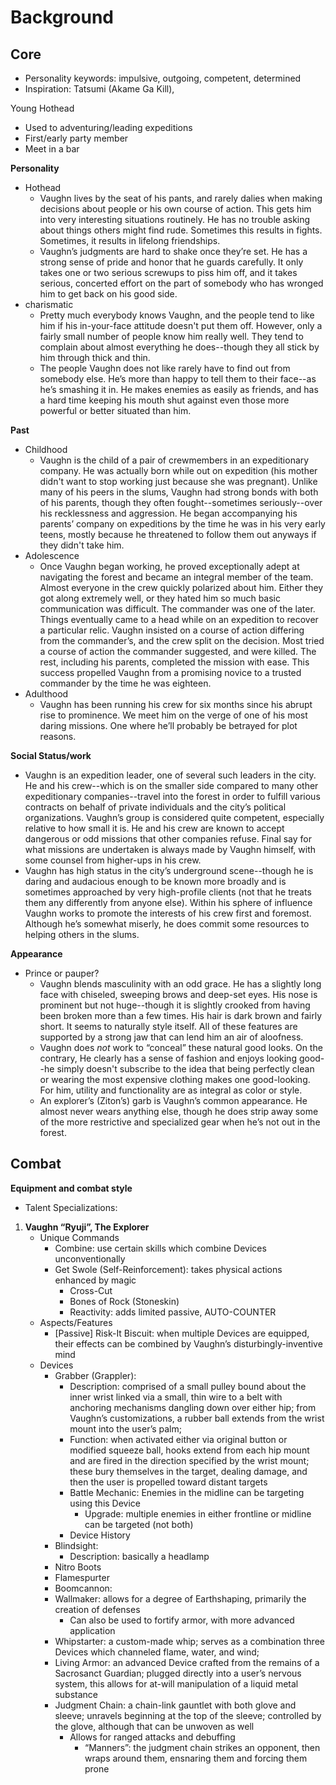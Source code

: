 # Background

## Core

- Personality keywords: impulsive, outgoing, competent, determined
- Inspiration: Tatsumi (Akame Ga Kill), 

Young Hothead

- Used to adventuring/leading expeditions
- First/early party member
- Meet in a bar

**Personality**

- Hothead
    - Vaughn lives by the seat of his pants, and rarely dalies when making decisions about people or his own course of action. This gets him into very interesting situations routinely. He has no trouble asking about things others might find rude. Sometimes this results in fights. Sometimes, it results in lifelong friendships.
    - Vaughn’s judgments are hard to shake once they’re set. He has a strong sense of pride and honor that he guards carefully. It only takes one or two serious screwups to piss him off, and it takes serious, concerted effort on the part of somebody who has wronged him to get back on his good side.
- charismatic
    - Pretty much everybody knows Vaughn, and the people tend to like him if his in-your-face attitude doesn't put them off. However, only a fairly small number of people know him really well. They tend to complain about almost everything he does--though they all stick by him through thick and thin.
    - The people Vaughn does not like rarely have to find out from somebody else. He’s more than happy to tell them to their face--as he’s smashing it in. He makes enemies as easily as friends, and has a hard time keeping his mouth shut against even those more powerful or better situated than him.

**Past**

- Childhood
    - Vaughn is the child of a pair of crewmembers in an expeditionary company. He was actually born while out on expedition (his mother didn't want to stop working just because she was pregnant). Unlike many of his peers in the slums, Vaughn had strong bonds with both of his parents, though they often fought--sometimes seriously--over his recklessness and aggression. He began accompanying his parents’ company on expeditions by the time he was in his very early teens, mostly because he threatened to follow them out anyways if they didn't take him.
- Adolescence
    - Once Vaughn began working, he proved exceptionally adept at navigating the forest and became an integral member of the team. Almost everyone in the crew quickly polarized about him. Either they got along extremely well, or they hated him so much basic communication was difficult. The commander was one of the later. Things eventually came to a head while on an expedition to recover a particular relic. Vaughn insisted on a course of action differing from the commander’s, and the crew split on the decision. Most tried a course of action the commander suggested, and were killed. The rest, including his parents, completed the mission with ease. This success propelled Vaughn from a promising novice to a trusted commander by the time he was eighteen.
- Adulthood
    - Vaughn has been running his crew for six months since his abrupt rise to prominence. We meet him on the verge of one of his most daring missions. One where he’ll probably be betrayed for plot reasons.

**Social Status/work**

- Vaughn is an expedition leader, one of several such leaders in the city. He and his crew--which is on the smaller side compared to many other expeditionary companies--travel into the forest in order to fulfill various contracts on behalf of private individuals and the city’s political organizations. Vaughn’s group is considered quite competent, especially relative to how small it is. He and his crew are known to accept dangerous or odd missions that other companies refuse. Final say for what missions are undertaken is always made by Vaughn himself, with some counsel from higher-ups in his crew.
- Vaughn has high status in the city’s underground scene--though he is daring and audacious enough to be known more broadly and is sometimes approached by very high-profile clients (not that he treats them any differently from anyone else). Within his sphere of influence Vaughn works to promote the interests of his crew first and foremost. Although he’s somewhat miserly, he does commit some resources to helping others in the slums.

**Appearance**

- Prince or pauper?
    - Vaughn blends masculinity with an odd grace. He has a slightly long face with chiseled, sweeping brows and deep-set eyes. His nose is prominent but not huge--though it is slightly crooked from having been broken more than a few times. His hair is dark brown and fairly short. It seems to naturally style itself. All of these features are supported by a strong jaw that can lend him an air of aloofness.
    - Vaughn does *not* work to “conceal” these natural good looks. On the contrary, He clearly has a sense of fashion and enjoys looking good--he simply doesn't subscribe to the idea that being perfectly clean or wearing the most expensive clothing makes one good-looking. For him, utility and functionality are as integral as color or style.
    - An explorer’s (Ziton’s) garb is Vaughn’s common appearance. He almost never wears anything else, though he does strip away some of the more restrictive and specialized gear when he’s not out in the forest.

## Combat

**Equipment and combat style**

- Talent Specializations:
1. **Vaughn “Ryuji”, The Explorer**
    - Unique Commands
        - Combine: use certain skills which combine Devices unconventionally
        - Get Swole (Self-Reinforcement): takes physical actions enhanced by magic
            - Cross-Cut
            - Bones of Rock (Stoneskin)
            - Reactivity: adds limited passive, AUTO-COUNTER
    - Aspects/Features
        - [Passive] Risk-It Biscuit: when multiple Devices are equipped, their effects can be combined by Vaughn’s disturbingly-inventive mind
    - Devices
        - Grabber (Grappler):
            - Description: comprised of a small pulley bound about the inner wrist linked via a small, thin wire to a belt with anchoring mechanisms dangling down over either hip; from Vaughn’s customizations, a rubber ball extends from the wrist mount into the user’s palm;
            - Function: when activated either via original button or modified squeeze ball, hooks extend from each hip mount and are fired in the direction specified by the wrist mount; these bury themselves in the target, dealing damage, and then the user is propelled toward distant targets
            - Battle Mechanic: Enemies in the midline can be targeting using this Device
                - Upgrade: multiple enemies in either frontline or midline can be targeted (not both)
            - Device History
        - Blindsight:
            - Description: basically a headlamp
        - Nitro Boots
        - Flamespurter
        - Boomcannon:
        - Wallmaker: allows for a degree of Earthshaping, primarily the creation of defenses
            - Can also be used to fortify armor, with more advanced application
        - Whipstarter: a custom-made whip; serves as a combination three Devices which channeled flame, water, and wind;
        - Living Armor: an advanced Device crafted from the remains of a Sacrosanct Guardian; plugged directly into a user’s nervous system, this allows for at-will manipulation of a liquid metal substance
        - Judgment Chain: a chain-link gauntlet with both glove and sleeve; unravels beginning at the top of the sleeve; controlled by the glove, although that can be unwoven as well
            - Allows for ranged attacks and debuffing
                - “Manners”: the judgment chain strikes an opponent, then wraps around them, ensnaring them and forcing them prone
